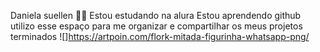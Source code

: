 Daniela suellen 💛🌻
Estou estudando na alura
Estou aprendendo github
utilizo esse espaço para me organizar e compartilhar os meus projetos terminados 
![]https://artpoin.com/flork-mitada-figurinha-whatsapp-png/
